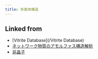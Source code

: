 ```yaml
---
title: 多面体構造
---
```



## Linked from

* [Vitrite Database](/Vitrite Database)
* [ネットワーク物質のアモルファス構造解析](/ネットワーク物質のアモルファス構造解析)
* [非晶子](/非晶子)


